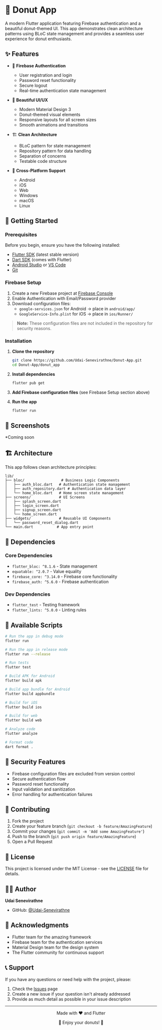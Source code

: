 # 🍩 Donut App

A modern Flutter application featuring Firebase authentication and a beautiful donut-themed UI. This app demonstrates clean architecture patterns using BLoC state management and provides a seamless user experience for donut enthusiasts.

## ✨ Features

- 🔐 **Firebase Authentication**
  - User registration and login
  - Password reset functionality
  - Secure logout
  - Real-time authentication state management

- 🎨 **Beautiful UI/UX**
  - Modern Material Design 3
  - Donut-themed visual elements
  - Responsive layouts for all screen sizes
  - Smooth animations and transitions

- 🏗️ **Clean Architecture**
  - BLoC pattern for state management
  - Repository pattern for data handling
  - Separation of concerns
  - Testable code structure

- 📱 **Cross-Platform Support**
  - Android
  - iOS
  - Web
  - Windows
  - macOS
  - Linux

## 🚀 Getting Started

### Prerequisites

Before you begin, ensure you have the following installed:

- [Flutter SDK](https://docs.flutter.dev/get-started/install) (latest stable version)
- [Dart SDK](https://dart.dev/get-dart) (comes with Flutter)
- [Android Studio](https://developer.android.com/studio) or [VS Code](https://code.visualstudio.com/)
- [Git](https://git-scm.com/)

### Firebase Setup

1. Create a new Firebase project at [Firebase Console](https://console.firebase.google.com/)
2. Enable Authentication with Email/Password provider
3. Download configuration files:
   - `google-services.json` for Android → place in `android/app/`
   - `GoogleService-Info.plist` for iOS → place in `ios/Runner/`

> **Note:** These configuration files are not included in the repository for security reasons.

### Installation

1. **Clone the repository**
   ```bash
   git clone https://github.com/Udai-Senevirathne/Donut-App.git
   cd Donut-App/donut_app
   ```

2. **Install dependencies**
   ```bash
   flutter pub get
   ```

3. **Add Firebase configuration files** (see Firebase Setup section above)

4. **Run the app**
   ```bash
   flutter run
   ```

## 📱 Screenshots

*Coming soon 

## 🏗️ Architecture

This app follows clean architecture principles:

```
lib/
├── bloc/                 # Business Logic Components
│   ├── auth_bloc.dart   # Authentication state management
│   ├── auth_repository.dart # Authentication data layer
│   └── home_bloc.dart   # Home screen state management
├── screens/             # UI Screens
│   ├── splash_screen.dart
│   ├── login_screen.dart
│   ├── signup_screen.dart
│   └── home_screen.dart
├── widgets/             # Reusable UI Components
│   └── password_reset_dialog.dart
└── main.dart           # App entry point
```

## 🔧 Dependencies

### Core Dependencies
- `flutter_bloc: ^8.1.6` - State management
- `equatable: ^2.0.7` - Value equality
- `firebase_core: ^3.14.0` - Firebase core functionality
- `firebase_auth: ^5.6.0` - Firebase authentication

### Dev Dependencies
- `flutter_test` - Testing framework
- `flutter_lints: ^5.0.0` - Linting rules

## 🎯 Available Scripts

```bash
# Run the app in debug mode
flutter run

# Run the app in release mode
flutter run --release

# Run tests
flutter test

# Build APK for Android
flutter build apk

# Build app bundle for Android
flutter build appbundle

# Build for iOS
flutter build ios

# Build for web
flutter build web

# Analyze code
flutter analyze

# Format code
dart format .
```

## 🔐 Security Features

- Firebase configuration files are excluded from version control
- Secure authentication flow
- Password reset functionality
- Input validation and sanitization
- Error handling for authentication failures

## 🤝 Contributing

1. Fork the project
2. Create your feature branch (`git checkout -b feature/AmazingFeature`)
3. Commit your changes (`git commit -m 'Add some AmazingFeature'`)
4. Push to the branch (`git push origin feature/AmazingFeature`)
5. Open a Pull Request

## 📄 License

This project is licensed under the MIT License - see the [LICENSE](LICENSE) file for details.

## 👨‍💻 Author

**Udai Senevirathne**
- GitHub: [@Udai-Senevirathne](https://github.com/Udai-Senevirathne)

## 🙏 Acknowledgments

- Flutter team for the amazing framework
- Firebase team for the authentication services
- Material Design team for the design system
- The Flutter community for continuous support

## 📞 Support

If you have any questions or need help with the project, please:
1. Check the [Issues](https://github.com/Udai-Senevirathne/Donut-App/issues) page
2. Create a new issue if your question isn't already addressed
3. Provide as much detail as possible in your issue description

---

<div align="center">
  <p>Made with ❤️ and Flutter</p>
  <p>🍩 Enjoy your donuts! 🍩</p>
</div>
